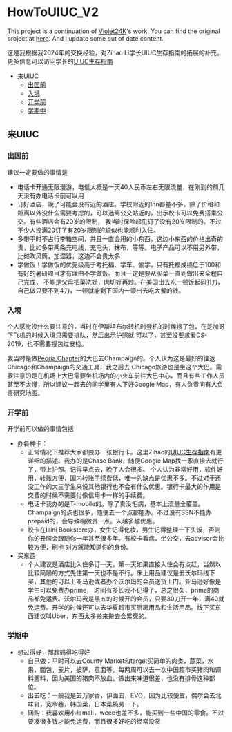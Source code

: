 # HowToUIUC_V2
This project is a continuation of [Violet24K](https://github.com/Violet24K)'s work. You can find the original project at [here](https://github.com/Violet24K/HowToUIUC). And I update some out of date content.

这是我根据我2024年的交换经验，对Zihao Li学长UIUC生存指南的拓展的补充。更多信息可以访问学长的[UIUC生存指南](https://github.com/Violet24K/HowToUIUC)

- [来UIUC](#来UIUC)
  - [出国前](#出国前)
  - [入境](#入境)
  - [开学前](#开学前)
  - [学期中](#学期中)




## 来UIUC

### 出国前
建议一定要做的事情是
- 电话卡开通无限漫游，电信大概是一天40人民币左右无限流量，在刚到的前几天没有办电话卡前可以用
- 订好酒店，晚了可能会没有近的酒店。学校附近的Inn都差不多，除了价格和距离以外没什么需要考虑的，可以选离公交站近的，出示校卡可以免费搭乘公交。有些酒店会有20岁的限制，
我当时保险起见订了没有20岁限制的。不过不少人没满20订了有20岁限制的貌似也能顺利入住。
- 多带平时不占行李箱空间，并且一直会用的小东西。这边小东西的价格出奇的贵，比如多带两条充电线，充电头，抹布，等等。电子产品可以不用另外带，比如吹风筒，加湿器，这边不会贵太多
- 学做饭！学做饭的优先级高于考托福、学车、偷学，只有托福成绩低于100和有好的暑研项目才有理由不学做饭。而且一定是要从买菜一直到做出来全程自己完成，
不能是父母把菜洗好，肉切好再炒。在美国出去吃一顿饭起码11刀，自己做只要不到4刀，一顿就能剩下国内一顿出去吃大餐的钱。
### 入境
个人感觉没什么要注意的，当时在伊斯坦布尔转机时登机的时候搜了包，在芝加哥下飞机的时候入境只需要排队，然后出示护照就
可以了，甚至没要求看DS-2019，也不需要搜包过安检。

我当时是做[Peoria Chapter](https://peoriacharter.com/)的大巴去Champaign的。个人认为这是最好的往返Chicago和Champaign的交通工具，我之后去
Chicago旅游也是坐这个大巴。需要注意的是在机场上大巴需要坐机场内的小火车前往大巴中心，而且有些工作人员甚至不太懂，所以建议一起去的同学里有人下好Google Map，有人负责问有人负责研究地图。

### 开学前
开学前可以做的事情包括
- 办各种卡：
  - 正常情况下推荐大家都要办一张银行卡。这里Zihao的[UIUC生存指南]((https://github.com/Violet24K/HowToUIUC))有更详细的描述。我办的是Chase Bank，随便Google Map找一家直接去就行了，带上护照。记得早点去，晚了人会很多。
个人认为非常好用，软件好用，转账方便，国内转账手续费低，唯一的缺点是优惠不多。不过对于还没工作的大三学生来说其他银行也不会有什么优惠。银行卡最大的作用是交费的时候不需要付像信用卡一样的手续费。
  - 电话卡我办的是T-mobile的。除了贵没毛病，基本上流量全覆盖。Champaign的点也很多，随便去一个点都能办。不过没有SSN不能办prepaid的，会导致稍微贵一点。人越多越优惠。
  - 校卡在Illini Bookstore办，女生记得化妆，男生记得整理一下头饭，否则你的丑照会跟随你一年甚至很多年。有校卡看病，坐公交，去advisor会比较方便，刷卡
对方就能知道你的身份。
 - 买东西
   - 个人建议是酒店比入住多订一天，第一天如果直接入住会有点赶，当然以比较简陋的方式先住第一天也不是不行。床上用品建议是去沃尔玛线下买，其他的可以上亚马逊或者办个沃尔玛的会员送货上门。亚马逊好像是学生可以免费办prime，
   时间有多长我不记得了，总之很久，prime的商品都免运费。沃尔玛我是黑五的时候开的会员，只要30刀开一年，满40就免运费。开学的时候还可以去华夏超市买厨房用品和生活用品。线下买东西建议叫Uber，东西太多搬来搬去会累死的。
   

### 学期中
- 想过得好，那起码得吃得好
  - 自己做：平时可以去County Market和target买简单的肉类，蔬菜，水果，面包，麦片，披萨，意面等。每两周可以去一次中国超市买猪肉和调料酱料，因为美国的猪肉不放血，做出来味道很差，也没有排骨这种部位。
  - 出去吃：一般我是去万家香，伊面园，EVO，因为比较便宜，偶尔会去北味轩，宽窄巷，韩国菜，日本菜犒劳一下。
  - 网购：我喜欢用小红mall，weee也差不多，能买到一些中国的零食。不过要凑很多钱才能免运费，而且很多好吃的经常没货

